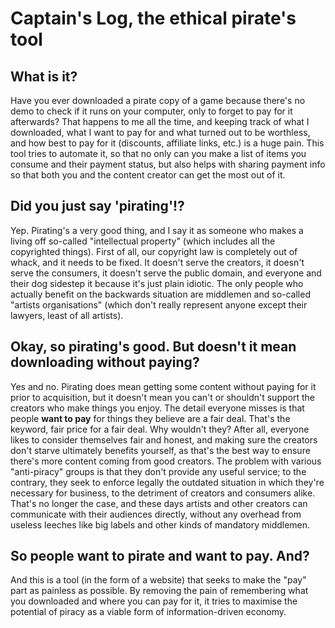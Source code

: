 ﻿Captain's Log, the ethical pirate's tool
=============

What is it?
-----------
Have you ever downloaded a pirate copy of a game because there's no demo to check if it runs on your computer, only to forget to pay for it afterwards? That happens to me all the time, and keeping track of what I downloaded, what I want to pay for and what turned out to be worthless, and how best to pay for it (discounts, affiliate links, etc.) is a huge pain. This tool tries to automate it, so that no only can you make a list of items you consume and their payment status, but also helps with sharing payment info so that both you and the content creator can get the most out of it.

Did you just say 'pirating'!?
-----------------------------
Yep. Pirating's a very good thing, and I say it as someone who makes a living off so-called "intellectual property" (which includes all the copyrighted things). First of all, our copyright law is completely out of whack, and it needs to be fixed. It doesn't serve the creators, it doesn't serve the consumers, it doesn't serve the public domain, and everyone and their dog sidestep it because it's just plain idiotic. The only people who actually benefit on the backwards situation are middlemen and so-called "artists organisations" (which don't really represent anyone except their lawyers, least of all artists).

Okay, so pirating's good. But doesn't it mean downloading without paying?
-------------------------------------------------------------------------
Yes and no. Pirating does mean getting some content without paying for it prior to acquisition, but it doesn't mean you can't or shouldn't support the creators who make things you enjoy. The detail everyone misses is that people **want to pay** for things they believe are a fair deal. That's the keyword, fair price for a fair deal. Why wouldn't they? After all, everyone likes to consider themselves fair and honest, and making sure the creators don't starve ultimately benefits yourself, as that's the best way to ensure there's more content coming from good creators. The problem with various "anti-piracy" groups is that they don't provide any useful service; to the contrary, they seek to enforce legally the outdated situation in which they're necessary for business, to the detriment of creators and consumers alike. That's no longer the case, and these days artists and other creators can communicate with their audiences directly, without any overhead from useless leeches like big labels and other kinds of mandatory middlemen.

So people want to pirate and want to pay. And?
----------------------------------------------
And this is a tool (in the form of a website) that seeks to make the "pay" part as painless as possible. By removing the pain of remembering what you downloaded and where you can pay for it, it tries to maximise the potential of piracy as a viable form of information-driven economy.
